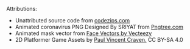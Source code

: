 Attributions:
 - Unattributed source code from <a href="https://codezips.com/javascript/super-mario-game-using-html-javascript-with-source-code/">codezips.com</a> 
 - Animated coronavirus PNG Designed By SRIYAT from <a href="https://pngtree.com">Pngtree.com</a>
 - Animated mask vector from <a href="https://www.vecteezy.com/free-vector/face">Face Vectors by Vecteezy</a> 
 - 2D Platformer Game Assets by <a href="https://opensource.com/article/18/4/easy-2d-game-creation-python-and-arcade"> Paul Vincent Craven.</a> CC BY-SA 4.0
